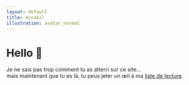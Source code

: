 ```yaml
---
layout: default
title: Accueil
illustration: avatar_normal
---
```


# Hello 👋

Je ne sais pas trop comment tu as atterri sur ce site...  
mais maintenant que tu es là, tu peux jeter un œil à ma [liste de lecture](/readings.html).
